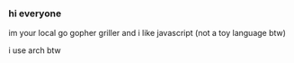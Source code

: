 ### hi everyone

im your local go gopher griller and i like javascript (not a toy language btw)

i use arch btw

